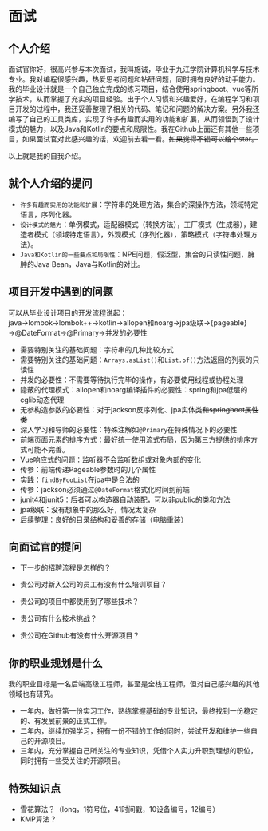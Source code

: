 # 面试

## 个人介绍

面试官你好，很高兴参与本次面试，我叫施诚，毕业于九江学院计算机科学与技术专业。我对编程很感兴趣，热爱思考问题和钻研问题，同时拥有良好的动手能力。我的毕业设计就是一个自己独立完成的练习项目，结合使用springboot、vue等所学技术，从而掌握了充实的项目经验。出于个人习惯和兴趣爱好，在编程学习和项目开发的过程中，我还妥善整理了相关的代码、笔记和问题的解决方案。另外我还编写了自己的工具类库，实现了许多有趣而实用的功能和扩展，从而领悟到了设计模式的魅力，以及Java和Kotlin的要点和局限性。我在Github上面还有其他一些项目，如果面试官对此感兴趣的话，欢迎前去看一看。~~如果觉得不错可以给个star。~~

以上就是我的自我介绍。

## 就个人介绍的提问

* `许多有趣而实用的功能和扩展`：字符串的处理方法，集合的深操作方法，领域特定语言，序列化器。
* `设计模式的魅力`：单例模式，适配器模式（转换方法），工厂模式（生成器），建造者模式（领域特定语言），外观模式（序列化器），策略模式（字符串处理方法）。
* `Java和Kotlin的一些要点和局限性`：NPE问题，假泛型，集合的只读性问题，臃肿的Java Bean，Java与Kotlin的对比。

## 项目开发中遇到的问题

可以从毕业设计项目的开发流程说起：
java→lombok→lombok++→kotlin→allopen和noarg→jpa级联→{pageable}→@DateFormat→@Primary→并发的必要性

* 需要特别关注的基础问题：字符串的几种比较方式
* 需要特别关注的基础问题：`Arrays.asList()`和`List.of()`方法返回的列表的只读性
* 并发的必要性：不需要等待执行完毕的操作，有必要使用线程或协程处理
* 隐蔽的代理模式：allopen和noarg编译插件的必要性：spring和jpa低层的cglib动态代理
* 无参构造参数的必要性：对于jackson反序列化、jpa实体类~~和springboot属性类~~
* 深入学习和导师的必要性：特殊注解如`@Primary`在特殊情况下的必要性
* 前端页面元素的排序方式：最好统一使用流式布局，因为第三方提供的排序方式可能不完善。
* Vue响应式的问题：监听器不会监听数组或对象内部的变化
* 传参：前端传递Pageable参数时的几个属性
* 实践：`findByFooList`在jpa中是合法的
* 传参：jackson必须通过`@DateFormat`格式化时间到前端
* junit4和junit5：后者可以构造器自动装配，可以非public的类和方法
* jpa级联：没有想象中的那么好，情况太复杂
* 后续整理：良好的目录结构和妥善的存储（电脑重装）

## 向面试官的提问

* 下一步的招聘流程是怎样的？
* 贵公司对新入公司的员工有没有什么培训项目？
* 贵公司的项目中都使用到了哪些技术？
* 贵公司有什么技术挑战？

* 贵公司在Github有没有什么开源项目？

## 你的职业规划是什么

我的职业目标是一名后端高级工程师，甚至是全栈工程师，但对自己感兴趣的其他领域也有研究。

* 一年内，做好第一份实习工作，熟练掌握基础的专业知识，最终找到一份稳定的、有发展前景的正式工作。
* 二年内，继续加强学习，拥有一份不错的工作的同时，尝试开发和维护一些自己的开源项目。
* 三年内，充分掌握自己所关注的专业知识，凭借个人实力升职到理想的职位，同时拥有一些受关注的开源项目。

## 特殊知识点

* 雪花算法？（long，1符号位，41时间戳，10设备编号，12编号）
* KMP算法？